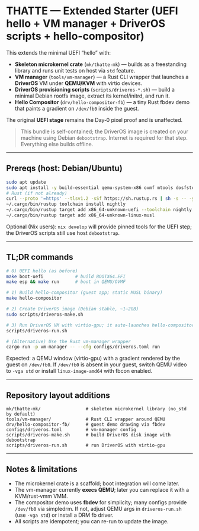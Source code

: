 # THATTE — Extended Starter (UEFI hello + VM manager + DriverOS scripts + hello-compositor)

This extends the minimal UEFI “hello” with:
- **Skeleton microkernel crate** (`mk/thatte-mk`) — builds as a freestanding library and runs unit tests on host via `std` feature.
- **VM manager** (`tools/vm-manager`) — a Rust CLI wrapper that launches a **DriverOS** VM under **QEMU/KVM** with virtio devices.
- **DriverOS provisioning scripts** (`scripts/driveros-*.sh`) — build a minimal Debian rootfs image, extract its kernel/initrd, and run it.
- **Hello Compositor** (`drv/hello-compositor-fb`) — a tiny Rust fbdev demo that paints a gradient on `/dev/fb0` inside the guest.

The original **UEFI stage** remains the Day‑0 pixel proof and is unaffected.

> This bundle is self-contained; the DriverOS image is created on your machine using Debian `debootstrap`. Internet is required for that step.
> Everything else builds offline.

---

## Prereqs (host: Debian/Ubuntu)

```bash
sudo apt update
sudo apt install -y build-essential qemu-system-x86 ovmf mtools dosfstools llvm lld clang make curl     debootstrap fdisk dosfstools kpartx e2fsprogs rsync sudo     musl-tools
# Rust (if not already)
curl --proto '=https' --tlsv1.2 -sSf https://sh.rustup.rs | sh -s -- -y
~/.cargo/bin/rustup toolchain install nightly
~/.cargo/bin/rustup target add x86_64-unknown-uefi --toolchain nightly
~/.cargo/bin/rustup target add x86_64-unknown-linux-musl
```

Optional (Nix users): `nix develop` will provide pinned tools for the UEFI step; the DriverOS scripts still use host `debootstrap`.

---

## TL;DR commands

```bash
# 0) UEFI hello (as before)
make boot-uefi            # build BOOTX64.EFI
make esp && make run      # boot in QEMU/OVMF

# 1) Build hello-compositor (guest app; static MUSL binary)
make hello-compositor

# 2) Create DriverOS image (Debian stable, ~1–2GB)
sudo scripts/driveros-make.sh

# 3) Run DriverOS VM with virtio-gpu; it auto-launches hello-compositor if present
scripts/driveros-run.sh

# (Alternative) Use the Rust vm-manager wrapper
cargo run -p vm-manager -- --cfg configs/driveros.toml run
```

Expected: a QEMU window (virtio-gpu) with a gradient rendered by the guest on `/dev/fb0`.
If `/dev/fb0` is absent in your guest, switch QEMU video to `-vga std` or install `linux-image-amd64` with fbcon enabled.

---

## Repository layout additions

```
mk/thatte-mk/                 # skeleton microkernel library (no_std by default)
tools/vm-manager/             # Rust CLI wrapper around QEMU
drv/hello-compositor-fb/      # guest demo drawing via fbdev
configs/driveros.toml         # vm-manager config
scripts/driveros-make.sh      # build DriverOS disk image with debootstrap
scripts/driveros-run.sh       # run DriverOS with virtio-gpu
```

---

## Notes & limitations

- The microkernel crate is a scaffold; boot integration will come later.
- The vm-manager currently **execs QEMU**; later you can replace it with a KVM/rust‑vmm VMM.
- The compositor demo uses **fbdev** for simplicity; many configs provide `/dev/fb0` via simpledrm. If not, adjust QEMU args in `driveros-run.sh` (use `-vga std`) or install a DRM fb driver.
- All scripts are idempotent; you can re-run to update the image.
